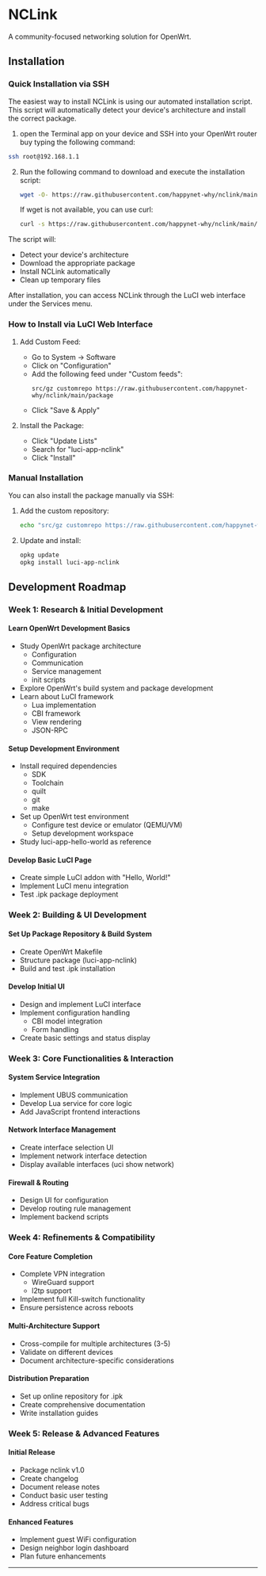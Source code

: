 # NCLink

A community-focused networking solution for OpenWrt.

## Installation

### Quick Installation via SSH

The easiest way to install NCLink is using our automated installation script. This script will automatically detect your device's architecture and install the correct package.

1.  open the Terminal app on your device and SSH into your OpenWrt router buy typing the following command:
   ```bash
   ssh root@192.168.1.1 
   ```

2. Run the following command to download and execute the installation script:
   ```bash
   wget -O- https://raw.githubusercontent.com/happynet-why/nclink/main/install.sh | sh
   ```

   If wget is not available, you can use curl:
   ```bash
   curl -s https://raw.githubusercontent.com/happynet-why/nclink/main/install.sh | sh
   ```

The script will:
- Detect your device's architecture
- Download the appropriate package
- Install NCLink automatically
- Clean up temporary files

After installation, you can access NCLink through the LuCI web interface under the Services menu.

### How to Install via LuCI Web Interface

1. Add Custom Feed:
   - Go to System → Software
   - Click on "Configuration"
   - Add the following feed under "Custom feeds":
     ```
     src/gz customrepo https://raw.githubusercontent.com/happynet-why/nclink/main/package
     ```
   - Click "Save & Apply"

2. Install the Package:
   - Click "Update Lists"
   - Search for "luci-app-nclink"
   - Click "Install"

### Manual Installation

You can also install the package manually via SSH:

1. Add the custom repository:
   ```bash
   echo "src/gz customrepo https://raw.githubusercontent.com/happynet-why/nclink/main/package" >> /etc/opkg/customfeeds.conf
   ```

2. Update and install:
   ```bash
   opkg update
   opkg install luci-app-nclink
   ```



## Development Roadmap

### Week 1: Research & Initial Development

#### Learn OpenWrt Development Basics
- Study OpenWrt package architecture
  - Configuration   
  - Communication
  - Service management
  - init scripts
- Explore OpenWrt's build system and package development
- Learn about LuCI framework
  - Lua implementation
  - CBI framework
  - View rendering
  - JSON-RPC

#### Setup Development Environment
- Install required dependencies
  - SDK
  - Toolchain
  - quilt
  - git
  - make
- Set up OpenWrt test environment
  - Configure test device or emulator (QEMU/VM)
  - Setup development workspace
- Study luci-app-hello-world as reference

#### Develop Basic LuCI Page
- Create simple LuCI addon with "Hello, World!"
- Implement LuCI menu integration
- Test .ipk package deployment

### Week 2: Building & UI Development

#### Set Up Package Repository & Build System
- Create OpenWrt Makefile
- Structure package (luci-app-nclink)
- Build and test .ipk installation

#### Develop Initial UI
- Design and implement LuCI interface
- Implement configuration handling
  - CBI model integration
  - Form handling
- Create basic settings and status display

### Week 3: Core Functionalities & Interaction

#### System Service Integration
- Implement UBUS communication
- Develop Lua service for core logic
- Add JavaScript frontend interactions

#### Network Interface Management
- Create interface selection UI
- Implement network interface detection
- Display available interfaces (uci show network)

#### Firewall & Routing
- Design UI for configuration
- Develop routing rule management
- Implement backend scripts

### Week 4: Refinements & Compatibility

#### Core Feature Completion
- Complete VPN integration
  - WireGuard support
  - l2tp support
- Implement full Kill-switch functionality
- Ensure persistence across reboots

#### Multi-Architecture Support
- Cross-compile for multiple architectures (3-5)
- Validate on different devices
- Document architecture-specific considerations

#### Distribution Preparation
- Set up online repository for .ipk
- Create comprehensive documentation
- Write installation guides

### Week 5: Release & Advanced Features

#### Initial Release
- Package nclink v1.0
- Create changelog
- Document release notes
- Conduct basic user testing
- Address critical bugs

#### Enhanced Features
- Implement guest WiFi configuration
- Design neighbor login dashboard
- Plan future enhancements

---
